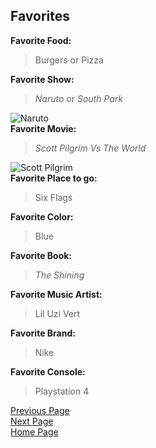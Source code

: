 ## Favorites

**Favorite Food:** 
>Burgers or Pizza 
>   
**Favorite Show:**  
>_Naruto_ or _South Park_
>
![Naruto](https://encrypted-tbn0.gstatic.com/images?q=tbn:ANd9GcSjf4cWS0OlbWZl28axnM_hFIvhqEK3ITcSHw&usqp=CAU)  
**Favorite Movie:**  
>_Scott Pilgrim Vs The World_
>
![Scott Pilgrim](https://i.ytimg.com/vi/WZluJY1dxmg/movieposter.jpg)  
**Favorite Place to go:**
>Six Flags
>
**Favorite Color:**
>Blue
>
**Favorite Book:**
>_The Shining_
>
**Favorite Music Artist:**
>Lil Uzi Vert
>
**Favorite Brand:**
>Nike
>
**Favorite Console:**
>Playstation 4
>




[Previous Page](Page2.md)  
[Next Page](Page4.md)    
[Home Page](README.md)    
